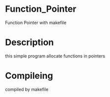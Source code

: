 # Function_Pointer
Function Pointer with makefile 

# Description
this simple program allocate functions in pointers

# Compileing
compiled by makefile
